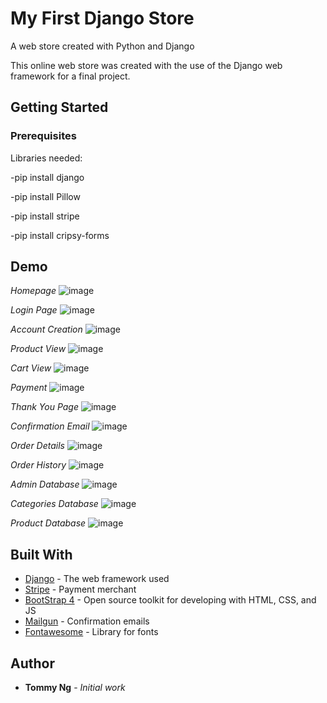 # My First Django Store
A web store created with Python and Django

This online web store was created with the use of the Django web framework for a final project.

## Getting Started

### Prerequisites

Libraries needed:

-pip install django

-pip install Pillow

-pip install stripe

-pip install cripsy-forms

## Demo
*Homepage*
![image](https://user-images.githubusercontent.com/42853509/50194086-f95bc300-02fe-11e9-9f34-a755609c8aa5.png)

*Login Page*
![image](https://user-images.githubusercontent.com/42853509/50194159-3fb12200-02ff-11e9-8607-9d016860f999.png)

*Account Creation*
![image](https://user-images.githubusercontent.com/42853509/50194441-8ce1c380-0300-11e9-8d70-40c5700da282.png)

*Product View*
![image](https://user-images.githubusercontent.com/42853509/50194189-59eb0000-02ff-11e9-92cb-539442e9af35.png)

*Cart View*
![image](https://user-images.githubusercontent.com/42853509/50194204-6ec79380-02ff-11e9-9ae6-280c3b64cd3f.png)

*Payment*
![image](https://user-images.githubusercontent.com/42853509/50194226-8737ae00-02ff-11e9-81f1-f7cbb5d91ab7.png)

*Thank You Page*
![image](https://user-images.githubusercontent.com/42853509/50194263-b0583e80-02ff-11e9-829a-c644c3620571.png)

*Confirmation Email*
![image](https://user-images.githubusercontent.com/42853509/50194361-16dd5c80-0300-11e9-9249-b526fd561868.png)

*Order Details*
![image](https://user-images.githubusercontent.com/42853509/50194416-66bc2380-0300-11e9-95d3-db7b2b3bbf1c.png)

*Order History*
![image](https://user-images.githubusercontent.com/42853509/50194766-e8608100-0301-11e9-9c00-2963d3e6d532.png)

*Admin Database*
![image](https://user-images.githubusercontent.com/42853509/50194493-c7e3f700-0300-11e9-9727-3deba40e9d4a.png)

*Categories Database*
![image](https://user-images.githubusercontent.com/42853509/50194648-725c1a00-0301-11e9-8977-b5c7fd8da0de.png)

*Product Database*
![image](https://user-images.githubusercontent.com/42853509/50194533-efd35a80-0300-11e9-8f99-e0399a96eb27.png)


## Built With

* [Django](https://www.djangoproject.com/) - The web framework used
* [Stripe](https://stripe.com/) - Payment merchant
* [BootStrap 4](https://getbootstrap.com/) - Open source toolkit for developing with HTML, CSS, and JS
* [Mailgun](https://www.mailgun.com/) - Confirmation emails
* [Fontawesome](https://fontawesome.com/) - Library for fonts

## Author

* **Tommy Ng** - *Initial work*
